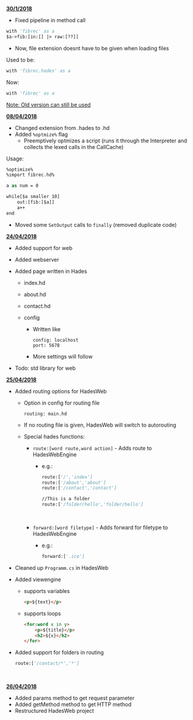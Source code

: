 **<u>30/1/2018</u>**

* Fixed pipeline in method call

```vb
with 'fibrec' as a
$a->fib:[in:[] |> raw:[??]]
```



* Now, file extension doesnt have to be given when loading files

Used to be:

```vb
with 'fibrec.hades' as a
```

Now:

```vb
with 'fibrec' as a
```

<u>Note: Old version can still be used</u>



**<u>08/04/2018</u>**

* Changed extension from .hades to .hd
* Added `%optmize%` flag
  * Preemptively optmizes a script (runs it through the Interpreter and collects the lexed calls in the CallCache)

Usage:

```vb
%optimize%
%import fibrec.hd%

a as num = 0

while[$a smaller 10]
	out:[fib:[$a]]
	a++
end
```



* Moved some `SetOutput` calls to `finally`  (removed duplicate code)

**<u>24/04/2018</u>**

* Added support for web

* Added webserver

* Added page written in Hades

  * index.hd

  * about.hd

  * contact.hd

  * config

    * Written like

      ```
      config: localhost
      port: 5678
      ```

    * More settings will follow

* Todo: std library for web

**<u>25/04/2018</u>**

* Added routing options for HadesWeb

  * Option in config for routing file

    ```
    routing: main.hd
    ```

  * If no routing file is given, HadesWeb will switch to autorouting

  * Special hades functions:

    * `route:[word route,word action]` - Adds route to HadesWebEngine

      * e.g.: 

        ```vb
        route:['/','index']
        route:['/about','about']
        route:['/contact','contact']

        //This is a folder
        route:['/folder/hello','folder/hello']
        ```

        ​

    * `forward:[word filetype]` - Adds forward for filetype to HadesWebEngine

      * e.g.:

        ```vb
        forward:['.ico']
        ```

* Cleaned up `Programm.cs` in HadesWeb

* Added viewengine

  * supports variables

    ```html
    <p>${text}</p>
    ```

  * supports loops

    ```html
    <for:word x in y>
    	<p>${title}</p>
    	<h2>${x}</h2>
    </for>
    ```

* Added support for folders in routing

  ```vb
  route:['/contact/*','*']
  ```

  ​

**<u>26/04/2018</u>**

* Added params method to get request parameter
* Added getMethod method to get HTTP method
* Restructured HadesWeb project